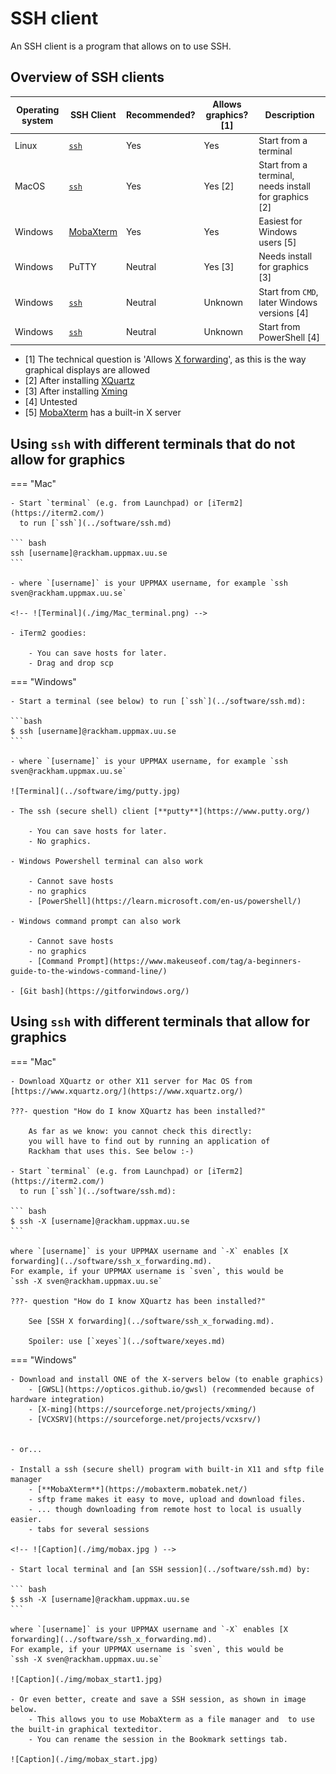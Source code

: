# SSH client

An SSH client is a program that allows on to use SSH.

## Overview of SSH clients

Operating system|SSH Client               |Recommended?|Allows graphics? [1]|Description
----------------|-------------------------|------------|--------------------|---------------------------------
Linux           |[`ssh`](ssh.md)          |Yes         |Yes                 |Start from a terminal
MacOS           |[`ssh`](ssh.md)          |Yes         |Yes [2]             |Start from a terminal, needs install for graphics [2]
Windows         |[MobaXterm](mobaxterm.md)|Yes         |Yes                 |Easiest for Windows users [5]
Windows         |PuTTY                    |Neutral     |Yes [3]             |Needs install for graphics [3]
Windows         |[`ssh`](ssh.md)          |Neutral     |Unknown             |Start from `CMD`, later Windows versions [4]
Windows         |[`ssh`](ssh.md)          |Neutral     |Unknown             |Start from PowerShell [4]

- [1] The technical question is 'Allows [X forwarding](ssh_x_forwarding.md)',
  as this is the way graphical displays are allowed
- [2] After installing [XQuartz](https://www.xquartz.org/)
- [3] After installing [Xming](http://www.straightrunning.com/XmingNotes/#head-13)
- [4] Untested
- [5] [MobaXterm](mobaxterm.md) has a built-in X server

## Using `ssh` with different terminals that do not allow for graphics

=== "Mac"

    - Start `terminal` (e.g. from Launchpad) or [iTerm2](https://iterm2.com/)
      to run [`ssh`](../software/ssh.md)

    ``` bash
    ssh [username]@rackham.uppmax.uu.se
    ```

    - where `[username]` is your UPPMAX username, for example `ssh sven@rackham.uppmax.uu.se`

    <!-- ![Terminal](./img/Mac_terminal.png) -->

    - iTerm2 goodies:

        - You can save hosts for later.
        - Drag and drop scp

=== "Windows"

    - Start a terminal (see below) to run [`ssh`](../software/ssh.md):

    ```bash
    $ ssh [username]@rackham.uppmax.uu.se
    ```

    - where `[username]` is your UPPMAX username, for example `ssh sven@rackham.uppmax.uu.se`

    ![Terminal](../software/img/putty.jpg)

    - The ssh (secure shell) client [**putty**](https://www.putty.org/)

        - You can save hosts for later.
        - No graphics.

    - Windows Powershell terminal can also work

        - Cannot save hosts
        - no graphics
        - [PowerShell](https://learn.microsoft.com/en-us/powershell/)

    - Windows command prompt can also work

        - Cannot save hosts
        - no graphics
        - [Command Prompt](https://www.makeuseof.com/tag/a-beginners-guide-to-the-windows-command-line/)

    - [Git bash](https://gitforwindows.org/)


## Using `ssh` with different terminals that allow for graphics

=== "Mac"

    - Download XQuartz or other X11 server for Mac OS from [https://www.xquartz.org/](https://www.xquartz.org/)

    ???- question "How do I know XQuartz has been installed?"

        As far as we know: you cannot check this directly:
        you will have to find out by running an application of
        Rackham that uses this. See below :-)

    - Start `terminal` (e.g. from Launchpad) or [iTerm2](https://iterm2.com/)
      to run [`ssh`](../software/ssh.md):

    ``` bash
    $ ssh -X [username]@rackham.uppmax.uu.se
    ```

    where `[username]` is your UPPMAX username and `-X` enables [X forwarding](../software/ssh_x_forwarding.md).
    For example, if your UPPMAX username is `sven`, this would be
    `ssh -X sven@rackham.uppmax.uu.se`

    ???- question "How do I know XQuartz has been installed?"

        See [SSH X forwarding](../software/ssh_x_forwading.md).

        Spoiler: use [`xeyes`](../software/xeyes.md)

=== "Windows"

    - Download and install ONE of the X-servers below (to enable graphics)
        - [GWSL](https://opticos.github.io/gwsl) (recommended because of hardware integration)
        - [X-ming](https://sourceforge.net/projects/xming/)
        - [VCXSRV](https://sourceforge.net/projects/vcxsrv/)


    - or...

    - Install a ssh (secure shell) program with built-in X11 and sftp file manager
        - [**MobaXterm**](https://mobaxterm.mobatek.net/)
        - sftp frame makes it easy to move, upload and download files.
        - ... though downloading from remote host to local is usually easier.
        - tabs for several sessions

    <!-- ![Caption](./img/mobax.jpg ) -->

    - Start local terminal and [an SSH session](../software/ssh.md) by:

    ``` bash
    $ ssh -X [username]@rackham.uppmax.uu.se
    ```

    where `[username]` is your UPPMAX username and `-X` enables [X forwarding](../software/ssh_x_forwarding.md).
    For example, if your UPPMAX username is `sven`, this would be
    `ssh -X sven@rackham.uppmax.uu.se`

    ![Caption](./img/mobax_start1.jpg)

    - Or even better, create and save a SSH session, as shown in image below.
        - This allows you to use MobaXterm as a file manager and  to use the built-in graphical texteditor.
        - You can rename the session in the Bookmark settings tab.

    ![Caption](./img/mobax_start.jpg)
